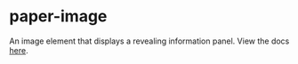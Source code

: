 # paper-image
An image element that displays a revealing information panel.
View the docs [here](http://wincinderith.github.io/paper-image/).
